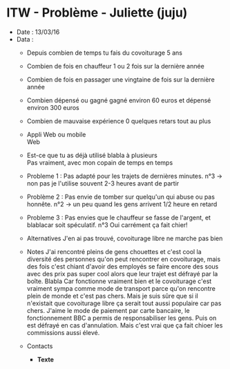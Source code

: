 # ITW - Problème - Juliette (juju)

- Date : 13/03/16
- Data :  
    - Depuis combien de temps tu fais du covoiturage 
       5 ans
    - Combien de fois en chauffeur 
        1 ou 2 fois sur la dernière année
    - Combien de fois en passager 
        une vingtaine de fois sur la dernière année
    - Combien dépensé ou gagné 
        gagné environ 60 euros et dépensé environ 300 euros
    - Combien de mauvaise expérience 
       0 quelques retars tout au plus
    - Appli Web ou mobile   
       Web
    - Est-ce que tu as déjà utilisé blabla à plusieurs   
       Pas vraiment, avec mon copain de temps en temps

  - Probleme 1 : Pas adapté pour les trajets de dernières minutes.
   n°3 -> non pas je l'utilise souvent 2-3 heures avant de partir
    
  - Problème 2 : Pas envie de tomber sur quelqu'un qui abuse ou pas honnête.
    n°2 -> un peu quand les gens arrivent 1/2 heure en retard

  - Probleme 3 : Pas envies que le chauffeur se fasse de l'argent, et blablacar soit spéculatif. 
    n°3 Oui carrément ça fait chier!

  - Alternatives 
      J'en ai pas trouvé, covoiturage libre ne marche pas bien

  - Notes 
 J'ai rencontré pleins de gens chouettes et c'est cool la diversité des personnes qu'on peut rencontrer en covoiturage, mais des fois c'est chiant d'avoir des employés se faire encore des sous avec des prix pas super cool alors que leur trajet est défrayé par la boîte. 
Blabla Car fonctionne vraiment bien et le covoiturage c'est vraiment sympa comme mode de transport parce qu'on rencontre plein de monde et c'est pas chers. Mais je suis sûre que si il n'existait que covoiturage libre ça serait tout aussi populaire car pas chers.
J'aime le mode de paiement par carte bancaire, le fonctionnement BBC a permis de responsabiliser les gens. Puis on est défrayé en cas d'annulation. Mais c'est vrai que ça fait chioer les commissions aussi élevé.
  - Contacts
    - **Texte**
